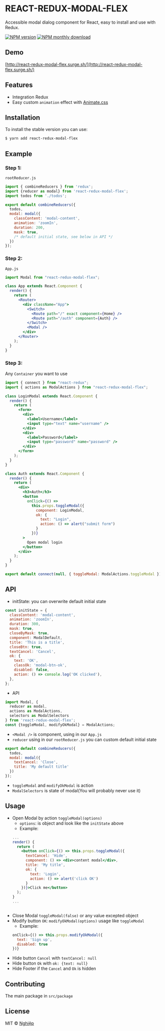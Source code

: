 # REACT-REDUX-MODAL-FLEX
Accessible modal dialog component for React, easy to install and use with Redux.

[![NPM version](https://img.shields.io/npm/v/react-redux-modal-flex.svg)](https://www.npmjs.com/package/react-redux-modal-flex)
[![NPM monthly download](https://img.shields.io/npm/dm/react-redux-modal-flex.svg)](https://www.npmjs.com/package/react-redux-modal-flex)

## Demo
[http://react-redux-modal-flex.surge.sh/](http://react-redux-modal-flex.surge.sh/)

## Features
- Integration Redux
- Easy custom `animation` effect with [Animate.css](https://daneden.github.io/animate.css/)

## Installation
To install the stable version you can use:

```sh
$ yarn add react-redux-modal-flex
```

## Example
### Step 1:
`rootReducer.js`
```js
import { combineReducers } from 'redux';
import {reducer as modal} from 'react-redux-modal-flex';
import todos from './todos';

export default combineReducers({
  todos,
  modal: modal({
    classContent: 'modal-content',
    animation: 'zoomIn',
    duration: 200,
    mask: true,
    /* default initial state, see below in API */
  })
});
```

### Step 2:
`App.js`
```jsx
import Modal from "react-redux-modal-flex";

class App extends React.Component {
  render() {
    return (
      <Router>
        <div className="App">
          <Switch>
            <Route path="/" exact component={Home} />
            <Route path="/auth" component={Auth} />
          </Switch>
          <Modal />
        </div>
      </Router>
    );
  }
}
```

### Step 3:
Any `Container` you want to use
```jsx
import { connect } from "react-redux";
import { actions as ModalActions } from "react-redux-modal-flex";

class LoginModal extends React.Component {
  render() {
    return (
      <form>
        <div>
          <label>Username</label>
          <input type="text" name="username" />
        </div>
        <div>
          <label>Password</label>
          <input type="password" name="password" />
        </div>
      </form>
    );
  }
}

class Auth extends React.Component {
  render() {
    return (
      <div>
        <h3>Auth</h3>
        <button
          onClick={() =>
            this.props.toggleModal({
              component: LoginModal,
              ok: {
                text: "Login",
                action: () => alert("submit form")
              }
            })}
        >
          Open modal login
        </button>
      </div>
    );
  }
}

export default connect(null, { toggleModal: ModalActions.toggleModal })(Auth);
```

## API
- initState: you can overwrite default initial state
```js
const initState = {
  classContent: 'modal-content',
  animation: 'zoomIn',
  duration: 300,
  mask: true,
  closeByMask: true,
  component: ModalDefault,
  title: 'This is a title',
  closeBtn: true,
  textCancel: 'Cancel',
  ok: {
    text: 'OK',
    classOk: 'modal-btn-ok',
    disabled: false,
    action: () => console.log('OK clicked'),
  },
};
```

- API
```js
import Modal, { 
  reducer as modal,
  actions as ModalActions,
  selectors as ModalSelectors
} from 'react-redux-modal-flex';
const {toggleModal, modifyOkModal} = ModalActions;
```
- `<Modal />` is component, using in our `App.js`
- `reducer` using in our `rootReducer.js` you can custom default initial state
```js
export default combineReducers({
  todos,
  modal: modal({
    textCancel: 'Close',
    title: 'My default title'
  })
});
```
- `toggleModal` and `modifyOkModal` is action
- `ModalSelectors` is state of modal(You will probably never use it)

## Usage
- Open Modal by action `toggleModal(options)`
    - `options`: is object and look like the `initState` above
    - Example:
    ```jsx
    ...
    render() {
      return (
        <button onClick={() => this.props.toggleModal({
          textCancel: 'Hide',
          component: () => <div>content modal</div>,
          title: 'My title',
          ok: {
            text: 'Login',
            action: () => alert('click OK')
          }
        })}>Click me</button>
      );
    }
    ...
      
    ```
- Close Modal `toggleModal(false)` or any value excepted object
- Modify button `OK`: `modifyOkModal(options)` usage like `toggleModal`
    - Example: 
    ```js
    onClick={() => this.props.modifyOkModal({
      text: 'Sign up',
      disabled: true
    })}
    ```
- Hide button `Cancel` with `textCancel: null`
- Hide button `Ok` with `ok: {text: null}`
- Hide Footer if the `Cancel` and `Ok` is hidden 

## Contributing
The main package in `src/package`

## License
MIT © [Nghiệp](http://nghiepit.pro)